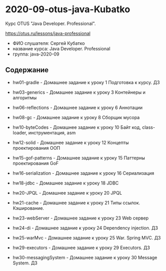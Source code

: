 # 2020-09-otus-java-Kubatko
Курс OTUS "Java Developer. Professional".

https://otus.ru/lessons/java-professional

* ФИО слушателя: Сергей Кубатко
* название курса: Java Developer. Professional
* группа: java-2020-09

## Содержание
* hw01-gradle - Домашнее задание к уроку 1 
Подготовка к курсу. ДЗ

* hw03-generics - Домашнее задание к уроку 3 
Контейнеры и алгоритмы

* hw06-reflections - Домашнее задание к уроку 6
Аннотации

* hw08-gc - Домашнее задание к уроку 8
Сборщик мусора

* hw10-byteCodes - Домашнее задание к уроку 10
Байт код, class-loader, инструментация, asm

* hw12-solid - Домашнее задание к уроку 12
Концепты проектирования ООП

* hw15-gof-patterns - Домашнее задание к уроку 15
Паттерны проектирования GoF

* hw16-serialization - Домашнее задание к уроку 16
Сериализация

* hw18-jdbc - Домашнее задание к уроку 18
JDBC

* hw20-JPQL - Домашнее задание к уроку 20
JPQL

* hw21-cache - Домашнее задание к уроку 21
Типы ссылок. Кэширование.

* hw23-webServer - Домашнее задание к уроку 23
Web сервер

* hw24-di - Домашнее задание к уроку 24
Dependency injection. ДЗ

* hw25-warMvc - Домашнее задание к уроку 25
War. Spring MVC. ДЗ

* hw29-executors - Домашнее задание к уроку 29
Executors. ДЗ

* hw30-messagingSystem - Домашнее задание к уроку 30
Message System. ДЗ
